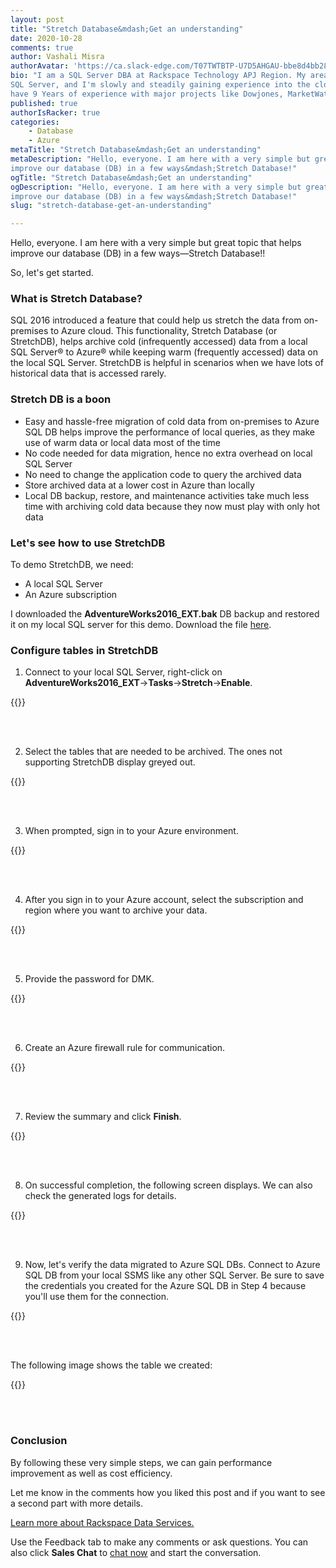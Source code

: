 ```yaml
---
layout: post
title: "Stretch Database&mdash;Get an understanding"
date: 2020-10-28
comments: true
author: Vashali Misra
authorAvatar: 'https://ca.slack-edge.com/T07TWTBTP-U7D5AHGAU-bbe8d4bb28c6-512'
bio: "I am a SQL Server DBA at Rackspace Technology APJ Region. My area of expertise is
SQL Server, and I'm slowly and steadily gaining experience into the cloud technologies. I
have 9 Years of experience with major projects like Dowjones, MarketWatch, Regeneron, etc."
published: true
authorIsRacker: true
categories:
    - Database
    - Azure
metaTitle: "Stretch Database&mdash;Get an understanding"
metaDescription: "Hello, everyone. I am here with a very simple but great topic that helps
improve our database (DB) in a few ways&mdash;Stretch Database!"
ogTitle: "Stretch Database&mdash;Get an understanding"
ogDescription: "Hello, everyone. I am here with a very simple but great topic that helps
improve our database (DB) in a few ways&mdash;Stretch Database!"
slug: "stretch-database-get-an-understanding"

---
```


Hello, everyone. I am here with a very simple but great topic that helps improve our database
(DB) in a few ways&mdash;Stretch Database!! 

<!--more-->

So, let's get started.

### What is Stretch Database?

SQL 2016 introduced a feature that could help us stretch the data from on-premises to Azure
cloud.  This functionality, Stretch Database (or StretchDB), helps archive cold (infrequently
accessed) data from a local SQL Server&reg; to Azure&reg; while keeping warm (frequently
accessed) data on the local SQL Server. StretchDB is helpful in scenarios when we have lots
of historical data that is accessed rarely.


### Stretch DB is a boon

- Easy and hassle-free migration of cold data from on-premises to Azure SQL DB helps
  improve the performance of local queries, as they make use of warm data or local data most of the time
- No code needed for data migration, hence no extra overhead on local SQL Server 
- No need to change the application code to query the archived data
- Store archived data at a lower cost in Azure than locally
- Local DB backup, restore, and maintenance activities take much less time with archiving
  cold data because they now must play with only hot data

### Let's see how to use StretchDB

To demo StretchDB, we need:

- A local SQL Server
- An Azure subscription

I downloaded the **AdventureWorks2016_EXT.bak** DB backup and restored it on my local SQL
server for this demo. Download the file 
[here](https://docs.microsoft.com/en-us/sql/samples/adventureworks-install-configure?view=sql-server-ver15&tabs=ssms).

### Configure tables in StretchDB

1. Connect to your local SQL Server, right-click on
   **AdventureWorks2016_EXT**->**Tasks**->**Stretch**->**Enable**.

{{<img src="Picture1.png" title="" alt="">}}

<br>
<br>

2. Select the tables that are needed to be archived. The ones not supporting StretchDB
   display greyed out.

{{<img src="Picture2.png" title="" alt="">}}

<br>
<br>

3. When prompted, sign in to your Azure environment.

{{<img src="Picture3.png" title="" alt="">}}

<br>
<br>

4. After you sign in to your Azure account, select the subscription and region where you
   want to archive your data.

{{<img src="Picture4.png" title="" alt="">}}

<br>
<br>

5. Provide the password for DMK.

{{<img src="Picture5.png" title="" alt="">}}

<br>
<br>

6. Create an Azure firewall rule for communication.

{{<img src="Picture6.png" title="" alt="">}}

<br>
<br>

7. Review the summary and click **Finish**.

{{<img src="Picture7.png" title="" alt="">}}

<br>
<br>

8. On successful completion, the following screen displays. We can also check the generated
   logs for details.

{{<img src="Picture8.png" title="" alt="">}}

<br>
<br>
 
9. Now, let's verify the data migrated to Azure SQL DBs. Connect to Azure SQL DB from your
   local SSMS like any other SQL Server. Be sure to save the credentials you created for
   the Azure SQL DB in Step 4 because you'll use them for the connection.

{{<img src="Picture9.png" title="" alt="">}}

<br>
<br>

The following image shows the table we created:

{{<img src="Picture10.png" title="" alt="">}}

<br>
<br>
 
### Conclusion 
 
By following these very simple steps, we can gain performance improvement as well as cost
efficiency.

Let me know in the comments how you liked this post and if you want to see a second part
with more details.

<a class="cta teal" id="cta" href="https://www.rackspace.com/professional-services/data">Learn more about Rackspace Data Services.</a>

Use the Feedback tab to make any comments or ask questions. You can also click
**Sales Chat** to [chat now](https://www.rackspace.com/) and start the conversation.
